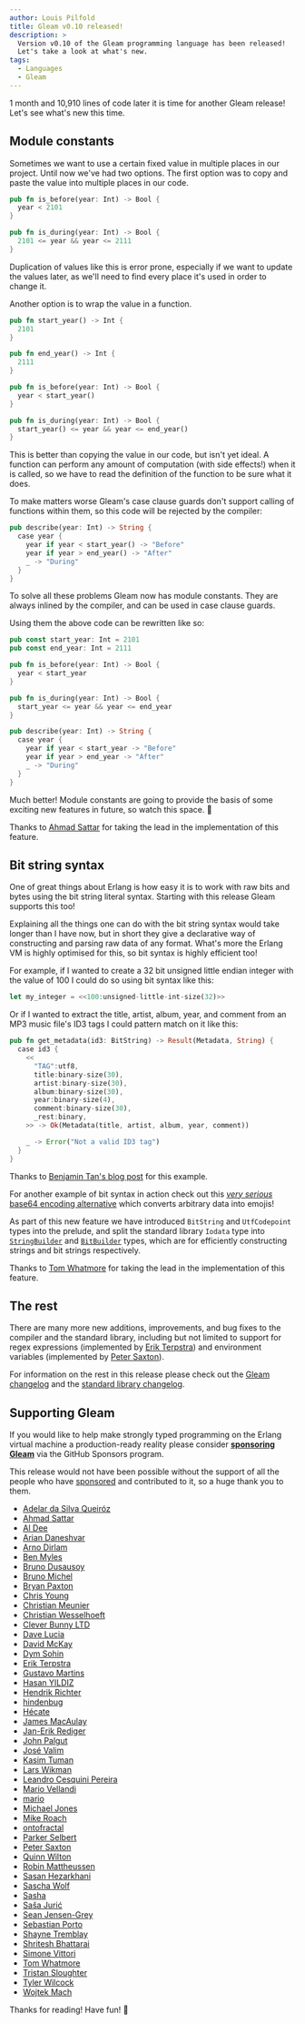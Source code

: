 ```yaml
---
author: Louis Pilfold
title: Gleam v0.10 released!
description: >
  Version v0.10 of the Gleam programming language has been released!
  Let's take a look at what's new.
tags:
  - Languages
  - Gleam
---
```


1 month and 10,910 lines of code later it is time for another Gleam
release! Let's see what's new this time.


## Module constants

Sometimes we want to use a certain fixed value in multiple places in our
project. Until now we've had two options. The first option was to copy and
paste the value into multiple places in our code.

```rust
pub fn is_before(year: Int) -> Bool {
  year < 2101
}

pub fn is_during(year: Int) -> Bool {
  2101 <= year && year <= 2111
}
```

Duplication of values like this is error prone, especially if we want to
update the values later, as we'll need to find every place it's used in order
to change it.

Another option is to wrap the value in a function.


```rust
pub fn start_year() -> Int {
  2101
}

pub fn end_year() -> Int {
  2111
}

pub fn is_before(year: Int) -> Bool {
  year < start_year()
}

pub fn is_during(year: Int) -> Bool {
  start_year() <= year && year <= end_year()
}
```

This is better than copying the value in our code, but isn't yet ideal. A
function can perform any amount of computation (with side effects!) when it is
called, so we have to read the definition of the function to be sure what it
does.

To make matters worse Gleam's case clause guards don't support calling of
functions within them, so this code will be rejected by the compiler:

```rust
pub describe(year: Int) -> String {
  case year {
    year if year < start_year() -> "Before"
    year if year > end_year() -> "After"
    _ -> "During"
  }
}
```

To solve all these problems Gleam now has module constants. They are always
inlined by the compiler, and can be used in case clause guards.

Using them the above code can be rewritten like so:


```rust
pub const start_year: Int = 2101
pub const end_year: Int = 2111

pub fn is_before(year: Int) -> Bool {
  year < start_year
}

pub fn is_during(year: Int) -> Bool {
  start_year <= year && year <= end_year
}

pub describe(year: Int) -> String {
  case year {
    year if year < start_year -> "Before"
    year if year > end_year -> "After"
    _ -> "During"
  }
}
```

Much better! Module constants are going to provide the basis of some exciting
new features in future, so watch this space. 🚀

Thanks to [Ahmad Sattar](https://github.com/thehabbos007) for taking the
lead in the implementation of this feature.


## Bit string syntax

One of great things about Erlang is how easy it is to work with raw bits and
bytes using the bit string literal syntax. Starting with this release Gleam
supports this too!

Explaining all the things one can do with the bit string syntax would take
longer than I have now, but in short they give a declarative way of
constructing and parsing raw data of any format. What's more the Erlang VM is
highly optimised for this, so bit syntax is highly efficient too!

For example, if I wanted to create a 32 bit unsigned little endian integer
with the value of 100 I could do so using bit syntax like this:

```rust
let my_integer = <<100:unsigned-little-int-size(32)>>
```

Or if I wanted to extract the title, artist, album, year, and comment from an
MP3 music file's ID3 tags I could pattern match on it like this:

```rust
pub fn get_metadata(id3: BitString) -> Result(Metadata, String) {
  case id3 {
    <<
      "TAG":utf8,
      title:binary-size(30),
      artist:binary-size(30),
      album:binary-size(30),
      year:binary-size(4),
      comment:binary-size(30),
      _rest:binary,
    >> -> Ok(Metadata(title, artist, album, year, comment))

    _ -> Error("Not a valid ID3 tag")
  }
}
```

Thanks to [Benjamin Tan's blog post][bit-string-blog]
for this example.

For another example of bit syntax in action check out this [_very serious_
base64 encoding alternative][ecoji] which converts arbitrary data into emojis!

As part of this new feature we have introduced `BitString` and `UtfCodepoint`
types into the prelude, and split the standard library `Iodata` type into
[`StringBuilder`][string-builder] and [`BitBuilder`][bit-builder] types, which
are for efficiently constructing strings and bit strings respectively.

Thanks to [Tom Whatmore](https://github.com/tomwhatmore) for taking the
lead in the implementation of this feature.


## The rest

There are many more new additions, improvements, and bug fixes to the compiler and
the standard library, including but not limited to support for regex expressions
(implemented by [Erik Terpstra](https://github.com/eterps/)) and environment
variables (implemented by [Peter Saxton](https://github.com/crowdhailer/)).

For information on the rest in this release please check out the [Gleam
changelog][gleam-changelog] and the [standard library
changelog][stdlib-changelog].

## Supporting Gleam

If you would like to help make strongly typed programming on the Erlang
virtual machine a production-ready reality please consider **[sponsoring
Gleam][sponsor]** via the GitHub Sponsors program.

This release would not have been possible without the support of all the
people who have [sponsored](https://github.com/sponsors/lpil) and contributed
to it, so a huge thank you to them.

- [Adelar da Silva Queiróz](https://github.com/adelarsq)
- [Ahmad Sattar](https://github.com/thehabbos007)
- [Al Dee](https://github.com/scripttease)
- [Arian Daneshvar](https://github.com/bees)
- [Arno Dirlam](https://github.com/arnodirlam)
- [Ben Myles](https://github.com/benmyles)
- [Bruno Dusausoy](https://github.com/bdusauso)
- [Bruno Michel](https://github.com/nono)
- [Bryan Paxton](https://github.com/starbelly)
- [Chris Young](https://github.com/worldofchris)
- [Christian Meunier](https://github.com/tlvenn)
- [Christian Wesselhoeft](https://github.com/xtian)
- [Clever Bunny LTD](https://github.com/cleverbunny)
- [Dave Lucia](https://github.com/davydog187)
- [David McKay](https://github.com/rawkode)
- [Dym Sohin](https://github.com/dym-sh)
- [Erik Terpstra](https://github.com/eterps)
- [Gustavo Martins](https://github.com/namoscagnm)
- [Hasan YILDIZ](https://github.com/hsnyildiz)
- [Hendrik Richter](https://github.com/hendi)
- [hindenbug](https://github.com/hindenbug)
- [Hécate](https://github.com/Kleidukos)
- [James MacAulay](https://github.com/jamesmacaulay)
- [Jan-Erik Rediger](https://github.com/badboy)
- [John Palgut](https://github.com/Jwsonic)
- [José Valim](https://github.com/josevalim)
- [Kasim Tuman](https://github.com/oneness)
- [Lars Wikman](https://github.com/lawik)
- [Leandro Cesquini Pereira](https://github.com/leandrocp)
- [Mario Vellandi](https://github.com/mvellandi)
- [mario](https://github.com/mario-mazo)
- [Michael Jones](https://github.com/michaeljones)
- [Mike Roach](https://github.com/mroach)
- [ontofractal](https://github.com/ontofractal)
- [Parker Selbert](https://github.com/sorentwo)
- [Peter Saxton](https://github.com/CrowdHailer)
- [Quinn Wilton](https://github.com/QuinnWilton)
- [Robin Mattheussen](https://github.com/romatthe)
- [Sasan Hezarkhani](https://github.com/gootik)
- [Sascha Wolf](https://github.com/sascha-wolf)
- [Sasha](https://github.com/scileo)
- [Saša Jurić](https://github.com/sasa1977)
- [Sean Jensen-Grey](https://github.com/seanjensengrey)
- [Sebastian Porto](https://github.com/sporto)
- [Shayne Tremblay](https://github.com/MainShayne233)
- [Shritesh Bhattarai](https://github.com/shritesh)
- [Simone Vittori](https://github.com/simonewebdesign)
- [Tom Whatmore](https://github.com/tomwhatmore)
- [Tristan Sloughter](https://github.com/tsloughter)
- [Tyler Wilcock](https://github.com/twilco)
- [Wojtek Mach](https://github.com/wojtekmach)

Thanks for reading! Have fun! 💜

[ecoji]: https://github.com/lpil/ecoji/
[sponsor]: https://github.com/sponsors/lpil
[bit-builder]: https://hexdocs.pm/gleam_stdlib/gleam/bit_builder/
[string-builder]: https://hexdocs.pm/gleam_stdlib/gleam/string_builder/
[bit-string-blog]: https://benjamintan.io/blog/2014/06/10/elixir-bit-syntax-and-id3/
[gleam-changelog]: https://github.com/gleam-lang/gleam/blob/main/CHANGELOG.md#v0100---2020-07-01
[stdlib-changelog]: https://github.com/gleam-lang/stdlib/blob/main/CHANGELOG.md#v0101---2020-07-01
